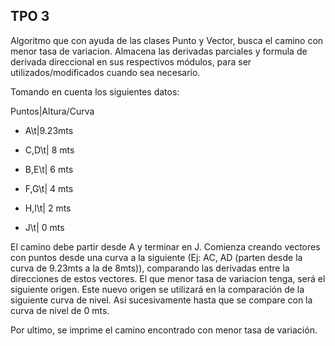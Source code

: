 ## TPO 3

Algoritmo que con ayuda de las clases Punto y Vector, busca el camino con menor tasa de variacion.
Almacena las derivadas parciales y formula de derivada direccional en sus respectivos módulos, para ser utilizados/modificados cuando sea necesario.

Tomando en cuenta los siguientes datos:

Puntos|Altura/Curva

- A\t|9.23mts

- C,D\t| 8 mts

- B,E\t| 6 mts

- F,G\t| 4 mts

- H,I\t| 2 mts

- J\t| 0 mts

El camino debe partir desde A y terminar en J. 
Comienza creando vectores con puntos desde una curva a la siguiente (Ej: AC, AD (parten desde la curva de 9.23mts a la de 8mts)), comparando las derivadas entre la direcciones de estos vectores.
El que menor tasa de variacion tenga, será el siguiente origen.
Este nuevo origen se utilizará en la comparación de la siguiente curva de nivel.
Asi sucesivamente hasta que se compare con la curva de nivel de 0 mts.

Por ultimo, se imprime el camino encontrado con menor tasa de variación.

